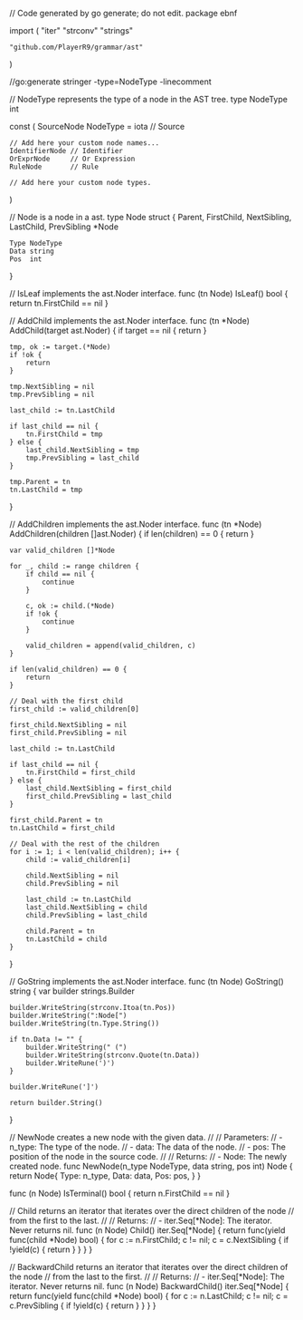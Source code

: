// Code generated by go generate; do not edit.
package ebnf

import (
	"iter"
	"strconv"
	"strings"

	"github.com/PlayerR9/grammar/ast"
)

//go:generate stringer -type=NodeType -linecomment

// NodeType represents the type of a node in the AST tree.
type NodeType int

const (
	SourceNode NodeType = iota // Source

	// Add here your custom node names...
	IdentifierNode // Identifier
	OrExprNode     // Or Expression
	RuleNode       // Rule

	// Add here your custom node types.
)

// Node is a node in a ast.
type Node struct {
	Parent, FirstChild, NextSibling, LastChild, PrevSibling *Node

	Type NodeType
	Data string
	Pos  int
}

// IsLeaf implements the ast.Noder interface.
func (tn Node) IsLeaf() bool {
	return tn.FirstChild == nil
}

// AddChild implements the ast.Noder interface.
func (tn *Node) AddChild(target ast.Noder) {
	if target == nil {
		return
	}

	tmp, ok := target.(*Node)
	if !ok {
		return
	}

	tmp.NextSibling = nil
	tmp.PrevSibling = nil

	last_child := tn.LastChild

	if last_child == nil {
		tn.FirstChild = tmp
	} else {
		last_child.NextSibling = tmp
		tmp.PrevSibling = last_child
	}

	tmp.Parent = tn
	tn.LastChild = tmp
}

// AddChildren implements the ast.Noder interface.
func (tn *Node) AddChildren(children []ast.Noder) {
	if len(children) == 0 {
		return
	}

	var valid_children []*Node

	for _, child := range children {
		if child == nil {
			continue
		}

		c, ok := child.(*Node)
		if !ok {
			continue
		}

		valid_children = append(valid_children, c)
	}

	if len(valid_children) == 0 {
		return
	}

	// Deal with the first child
	first_child := valid_children[0]

	first_child.NextSibling = nil
	first_child.PrevSibling = nil

	last_child := tn.LastChild

	if last_child == nil {
		tn.FirstChild = first_child
	} else {
		last_child.NextSibling = first_child
		first_child.PrevSibling = last_child
	}

	first_child.Parent = tn
	tn.LastChild = first_child

	// Deal with the rest of the children
	for i := 1; i < len(valid_children); i++ {
		child := valid_children[i]

		child.NextSibling = nil
		child.PrevSibling = nil

		last_child := tn.LastChild
		last_child.NextSibling = child
		child.PrevSibling = last_child

		child.Parent = tn
		tn.LastChild = child
	}
}

// GoString implements the ast.Noder interface.
func (tn Node) GoString() string {
	var builder strings.Builder

	builder.WriteString(strconv.Itoa(tn.Pos))
	builder.WriteString(":Node[")
	builder.WriteString(tn.Type.String())

	if tn.Data != "" {
		builder.WriteString(" (")
		builder.WriteString(strconv.Quote(tn.Data))
		builder.WriteRune(')')
	}

	builder.WriteRune(']')

	return builder.String()
}

// NewNode creates a new node with the given data.
//
// Parameters:
//   - n_type: The type of the node.
//   - data: The data of the node.
//   - pos: The position of the node in the source code.
//
// Returns:
//   - Node: The newly created node.
func NewNode(n_type NodeType, data string, pos int) Node {
	return Node{
		Type: n_type,
		Data: data,
		Pos:  pos,
	}
}

func (n Node) IsTerminal() bool {
	return n.FirstChild == nil
}

// Child returns an iterator that iterates over the direct children of the node
// from the first to the last.
//
// Returns:
//   - iter.Seq[*Node]: The iterator. Never returns nil.
func (n Node) Child() iter.Seq[*Node] {
	return func(yield func(child *Node) bool) {
		for c := n.FirstChild; c != nil; c = c.NextSibling {
			if !yield(c) {
				return
			}
		}
	}
}

// BackwardChild returns an iterator that iterates over the direct children of the node
// from the last to the first.
//
// Returns:
//   - iter.Seq[*Node]: The iterator. Never returns nil.
func (n Node) BackwardChild() iter.Seq[*Node] {
	return func(yield func(child *Node) bool) {
		for c := n.LastChild; c != nil; c = c.PrevSibling {
			if !yield(c) {
				return
			}
		}
	}
}
